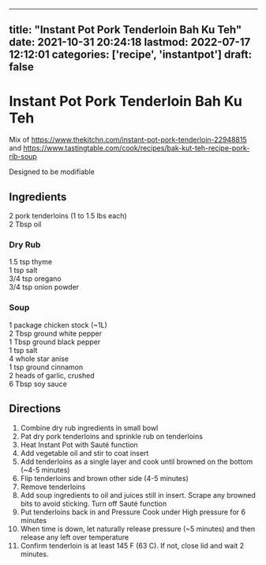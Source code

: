
---
title: "Instant Pot Pork Tenderloin Bah Ku Teh"
date: 2021-10-31 20:24:18
lastmod: 2022-07-17 12:12:01
categories: ['recipe', 'instantpot']
draft: false
---


# Instant Pot Pork Tenderloin Bah Ku Teh
Mix of https://www.thekitchn.com/instant-pot-pork-tenderloin-22948815
and
https://www.tastingtable.com/cook/recipes/bak-kut-teh-recipe-pork-rib-soup

Designed to be modifiable

## Ingredients
2 pork tenderloins (1 to 1.5 lbs each)  
2 Tbsp oil

### Dry Rub
1.5 tsp thyme  
1 tsp salt  
3/4 tsp oregano  
3/4 tsp onion powder

### Soup
1 package chicken stock (~1L)  
2 Tbsp ground white pepper  
1 Tbsp ground black pepper  
1 tsp salt  
4 whole star anise  
1 tsp ground cinnamon  
2 heads of garlic, crushed  
6 Tbsp soy sauce

## Directions
1. Combine dry rub ingredients in small bowl
2. Pat dry pork tenderloins and sprinkle rub on tenderloins
3. Heat Instant Pot with Sauté function
4. Add vegetable oil and stir to coat insert
5. Add tenderloins as a single layer and cook until browned on the bottom (~4-5 minutes)
6. Flip tenderloins and brown other side (4-5 minutes)
7. Remove tenderloins
8. Add soup ingredients to oil and juices still in insert. Scrape any browned bits to avoid sticking. Turn off Sauté function
9. Put tenderloins back in and Pressure Cook under High pressure for 6 minutes
10. When time is down, let naturally release pressure (~5 minutes) and then release any left over temperature
11. Confirm tenderloin is at least 145 F (63 C). If not, close lid and wait 2 minutes.

<!-- #recipe #public #instantpot -->

<!-- {BearID:4413C35B-AAB7-4DA0-BFE8-845D747EECC3-1207-00015D9FD34DDD3A} -->
